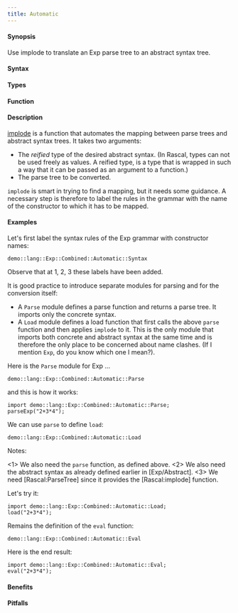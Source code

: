 ```yaml
---
title: Automatic
---
```


#### Synopsis

Use implode to translate an Exp parse tree to an abstract syntax tree.

#### Syntax

#### Types

#### Function

#### Description

[implode]((Library:ParseTree-implode)) is a function that automates the mapping between parse trees and abstract syntax trees.
It takes two arguments:

*  The _reified_ type of the desired abstract syntax. (In Rascal, types can not be used freely as values.
  A reified type, is a type that is wrapped in such a way that it can be passed as an argument to a function.)
*  The parse tree to be converted.


`implode` is smart in trying to find a mapping, but it needs some guidance.
A necessary step is therefore to label the rules in the grammar with the name of the 
constructor to which it has to be mapped.

#### Examples

Let's first label the syntax rules of the Exp grammar with constructor names:
```rascal-include
demo::lang::Exp::Combined::Automatic::Syntax
```
            
Observe that at 1, 2, 3 these labels have been added.

It is good practice to introduce separate modules for parsing and for the conversion itself:

*  A `Parse` module defines a parse function and returns a parse tree. It imports only the concrete syntax.
*  A `Load` module defines a load function that first calls the above `parse` function and then applies `implode` to it.
  This is the only module that imports both concrete and abstract syntax at the same time and is therefore the only place to be
  concerned about name clashes. (If I mention `Exp`, do you know which one I mean?).


Here is the `Parse` module for Exp ...
```rascal-include
demo::lang::Exp::Combined::Automatic::Parse
```

and this is how it works:
```rascal-shell
import demo::lang::Exp::Combined::Automatic::Parse;
parseExp("2+3*4");
```

We can use `parse` to define `load`:
```rascal-include
demo::lang::Exp::Combined::Automatic::Load
```

Notes:

<1> We also need the `parse` function, as defined above.
<2> We also need the abstract syntax as already defined earlier in [Exp/Abstract].
<3> We need [Rascal:ParseTree] since it provides the [Rascal:implode] function.


Let's try it:
```rascal-shell
import demo::lang::Exp::Combined::Automatic::Load;
load("2+3*4");
```

Remains the definition of the `eval` function:
```rascal-include
demo::lang::Exp::Combined::Automatic::Eval
```

                
Here is the end result:
```rascal-shell
import demo::lang::Exp::Combined::Automatic::Eval;
eval("2+3*4");
```

#### Benefits

#### Pitfalls

